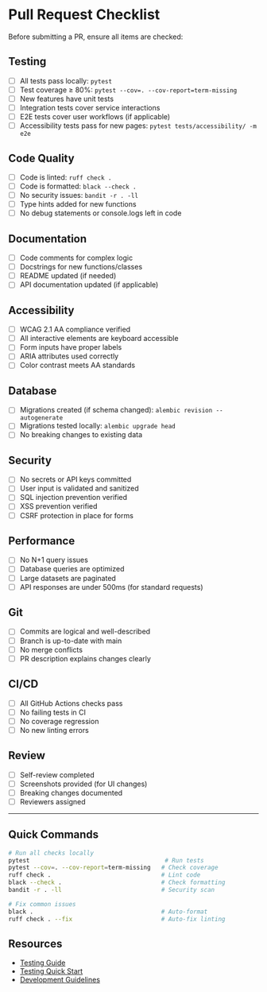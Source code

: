 # Pull Request Checklist

Before submitting a PR, ensure all items are checked:

## Testing

- [ ] All tests pass locally: `pytest`
- [ ] Test coverage ≥ 80%: `pytest --cov=. --cov-report=term-missing`
- [ ] New features have unit tests
- [ ] Integration tests cover service interactions
- [ ] E2E tests cover user workflows (if applicable)
- [ ] Accessibility tests pass for new pages: `pytest tests/accessibility/ -m e2e`

## Code Quality

- [ ] Code is linted: `ruff check .`
- [ ] Code is formatted: `black --check .`
- [ ] No security issues: `bandit -r . -ll`
- [ ] Type hints added for new functions
- [ ] No debug statements or console.logs left in code

## Documentation

- [ ] Code comments for complex logic
- [ ] Docstrings for new functions/classes
- [ ] README updated (if needed)
- [ ] API documentation updated (if applicable)

## Accessibility

- [ ] WCAG 2.1 AA compliance verified
- [ ] All interactive elements are keyboard accessible
- [ ] Form inputs have proper labels
- [ ] ARIA attributes used correctly
- [ ] Color contrast meets AA standards

## Database

- [ ] Migrations created (if schema changed): `alembic revision --autogenerate`
- [ ] Migrations tested locally: `alembic upgrade head`
- [ ] No breaking changes to existing data

## Security

- [ ] No secrets or API keys committed
- [ ] User input is validated and sanitized
- [ ] SQL injection prevention verified
- [ ] XSS prevention verified
- [ ] CSRF protection in place for forms

## Performance

- [ ] No N+1 query issues
- [ ] Database queries are optimized
- [ ] Large datasets are paginated
- [ ] API responses are under 500ms (for standard requests)

## Git

- [ ] Commits are logical and well-described
- [ ] Branch is up-to-date with main
- [ ] No merge conflicts
- [ ] PR description explains changes clearly

## CI/CD

- [ ] All GitHub Actions checks pass
- [ ] No failing tests in CI
- [ ] No coverage regression
- [ ] No new linting errors

## Review

- [ ] Self-review completed
- [ ] Screenshots provided (for UI changes)
- [ ] Breaking changes documented
- [ ] Reviewers assigned

---

## Quick Commands

```bash
# Run all checks locally
pytest                                      # Run tests
pytest --cov=. --cov-report=term-missing   # Check coverage
ruff check .                               # Lint code
black --check .                            # Check formatting
bandit -r . -ll                            # Security scan

# Fix common issues
black .                                    # Auto-format
ruff check . --fix                         # Auto-fix linting
```

## Resources

- [Testing Guide](./testing-guide.md)
- [Testing Quick Start](./testing-quickstart.md)
- [Development Guidelines](../README.md)
